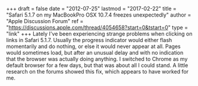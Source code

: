 +++
draft = false
date = "2012-07-25"
lastmod = "2017-02-22"
title = "Safari 5.1.7 on my MacBookPro OSX 10.7.4 freezes unexpectedly"
author = "Apple Discussion Forum"
ref = "https://discussions.apple.com/thread/4054658?start=0&tstart=0"
type = "link"
+++
Lately I've been experiencing strange problems when clicking on links in Safari 5.1.7. Usually the progress indicator would either flash momentarily and do nothing, or else it would never appear at all. Pages would sometimes load, but after an unusual delay and with no indication that the browser was actually doing anything. I switched to Chrome as my default browser for a few days, but that was about all I could stand. A little research on the forums showed this fix, which appears to have worked for me.

